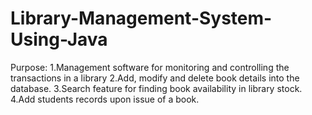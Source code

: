 # Library-Management-System-Using-Java
Purpose: 1.Management software for monitoring and controlling the transactions in a library 2.Add, modify and delete book details into the database. 3.Search feature for finding book availability in library stock. 4.Add students records upon issue of a book.
